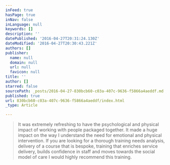 ```yaml
---
inFeed: true
hasPage: true
inNav: false
inLanguage: null
keywords: []
description: ''
datePublished: '2016-04-27T20:31:24.130Z'
dateModified: '2016-04-27T20:30:43.221Z'
authors: []
publisher:
  name: null
  domain: null
  url: null
  favicon: null
title: ''
author: []
starred: false
sourcePath: _posts/2016-04-27-830bcb60-c03a-407c-9636-f5866a4aeddf.md
published: true
url: 830bcb60-c03a-407c-9636-f5866a4aeddf/index.html
_type: Article

---
```

> It was extremely refreshing to have the psychological and physical impact of working with people packaged together. It made a huge impact on the way I understand the need for emotional and physical intervention. If you are looking for a thorough training needs analysis, delivery of a course that is bespoke, training that enriches service delivery, builds confidence in staff and moves towards the social model of care I would highly recommend this training.